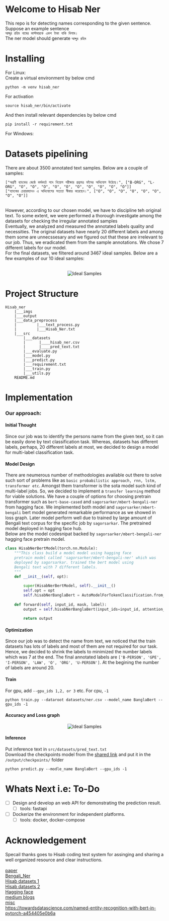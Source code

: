 # Welcome to Hisab Ner
This repo is for detecting names corresponding to the given sentence. Suppose an example sentence 
<br/> `আব্দুর রহিম নামের কাস্টমারকে একশ টাকা বাকি দিলাম।` <br/> The ner model should generate `আব্দুর রহিম` <br/>

# Installing

For Linux: <br />
Create a virtual environment by below cmd <br />
```
python -m venv hisab_ner
```
For activation <br />
```
source hisab_ner/bin/activate
``` 
And then install relevant dependencies by below cmd <br />

```
pip install -r requirement.txt
```


For Windows:


# Datasets pipelining
There are about 3500 annotated text samples. Below are a couple of samples: <br/>
```
["অগ্রণী ব্যাংকের জ্যেষ্ঠ কর্মকর্তা পদে নিয়োগ পরীক্ষার প্রশ্নপত্র ফাঁসের অভিযোগ উঠেছে।", ["B-ORG", "L-ORG", "O", "O", "O", "O", "O", "O", "O", "O", "O", "O"]]
["ব্যাংকের চেয়ারম্যানও এ অভিযোগের সত্যতা স্বীকার করেছেন।", ["O", "O", "O", "O", "O", "O", "O", "O"]]
```
<br/>
However, according to our chosen model, we have to discipline teh original text. To some extent, we were performed a thorough  investigate among the datasets for checking the irregular annotated samples
<br/>
Eventually, we analyzed and measured the annotated labels quality and necessities. The original datasets have nearly 20 different 
labels and among them some are unnecssesary and we figured out that these are irrelevant to our job. Thus, we eradicated them from the sample annotations. We chose 7 different labels for our model.
<br/>
For the final datasets, we filtered around 3467 ideal samples. Below are a few examples of our 10 ideal samples:  
<br/> <br/>
<p align="center">
  <img src="https://github.com/h-muhammed/hisab_ner/blob/feature/develop/imgs/datasets.PNG" title="Ideal Samples">
 </p>


# Project Structure
    
    Hisab_ner
        |___imgs
        |___output
        |___data_preprocess
        |         |___text_process.py
        |         |___Hisab_Ner.txt
        |___src
            |___datasets
            |      |____hisab_ner.csv
            |      |____pred_text.txt
            |___evaluate.py
            |___model.py
            |___predict.py
            |___requirement.txt
            |___train.py
            |___utils.py
        README.md



# Implementation
### Our approach:
#### Initial Thought
Since our job was to identify the persons name from the given text, so it can be easily done by text classification task. Whereas, datasets has different labels, perhaps, 20 different labels at most, we decided to design a model for multi-label classification task.  <br/>
#### Model Design
There are neumerous number of methodologies available out there to solve such sort of problems like as `basic probabilistic approach, rnn, lstm, transformer etc`. Amongst them transformer is the sota model such kind of multi-label jobs. So, we decided to implement a `transfer learning` method for viable solutions. We have a couple of options for choosing pretrain transformer such as `bert-base-cased` and `sagorsarker/mbert-bengali-ner` from hagging face. We implemented both model and `sagorsarker/mbert-bengali` bert model generated remarkable performance as we showed in loss graph. Later model perform well due to trained by large amount of Bengali text corpus for the specific job by `sagorsarkar`. The pretrained model deployed in hagging face hub. <br/>
Below are the model codesnipat backed by `sagorsarker/mbert-bengali-ner` hagging face pretrain model. <br/>
```python
class HisabNerBertModel(torch.nn.Module):
    """This class build a model model using hagging face
    pretrain model called 'sagorsarker/mbert-bengali-ner' which was
    deployed by sagorsarkar. trained the bert model using 
    Bengali text with 7 different labels.
    """
    def __init__(self, opt):
       
        super(HisabNerBertModel, self).__init__()
        self.opt = opt
        self.hisabNerBanglaBert = AutoModelForTokenClassification.from_pretrained("sagorsarker/mbert-bengali-ner", num_labels=self.opt.num_labels)
       
    def forward(self, input_id, mask, label):
        output = self.hisabNerBanglaBert(input_ids=input_id, attention_mask=mask, labels=label, return_dict=False)
        
        return output
```

#### Optimization
Since our job was to detect the name from text, we noticed that the train datasets has lots of labels and most of them are not required for our task. Hence, we decided to shrink the labels to minimized the number labels which was 7 at the end. The final annotated labels are `['B-PERSON', 'GPE', 'I-PERSON', 'LAW', 'O', 'ORG', 'U-PERSON']`. At the begining the number of labels are around 20.




#### Train <br />
For gpu, add `--gpu_ids 1,2, or 3` etc. For cpu, `-1` <br/>
```
python train.py --dataroot datasets/ner.csv --model_name BanglaBert --gpu_ids -1
```
#### Accuracy and Loss graph 
<p align="center">
  <img src="https://github.com/h-muhammed/hisab_ner/blob/feature/develop/imgs/loss.png" title="Ideal Samples">
 </p>

#### Inference  <br/> 
Put inference text in `src/datasets/pred_text.txt`  <br/> Download the checkpoints model from the [shared link](https://drive.google.com/drive/folders/102B6IUpwJ-hj659a5elTQUeboSOpzrLe?usp=sharing)  and put it in the `/output/checkpoints/` folder  <br/>
```
python predict.py --modle_name BanglaBert --gpu_ids -1
```


# Whats Next i.e: To-Do  <br/>

- [ ] Design and develop an web API for demonstrating the prediction result. <br/>
    - [ ] tools: fastapi <br/>
- [ ] Dockerize the environment for independent platforms.  <br/>
    - [ ] tools: docker, docker-compose <br/>

# Acknowledgement
Specail thanks goes to Hisab coding test system for assinging and sharing a well organized resource and clear instructions. <br/> <br/>
[paper](https://arxiv.org/abs/2205.00034)  <br/>
[Bengali_Ner](https://github.com/Rifat1493/Bengali-NER)  <br/>
[Hisab datasets 1](https://github.com/Rifat1493/Bengali-NER/tree/master/annotated%20data)  <br/>
[Hisab datasets 2](https://raw.githubusercontent.com/banglakit/bengali-ner-data/master/main.jsonl)  <br/>
[Hagging face](https://huggingface.co/sagorsarker/mbert-bengali-ner)  <br/>
[medium blogs](https://medium.com/mysuperai/what-is-named-entity-recognition-ner-and-how-can-i-use-it-2b68cf6f545d)  <br/>
[misc](http://nlpprogress.com/english/named_entity_recognition.html) <br/>
https://towardsdatascience.com/named-entity-recognition-with-bert-in-pytorch-a454405e0b6a
